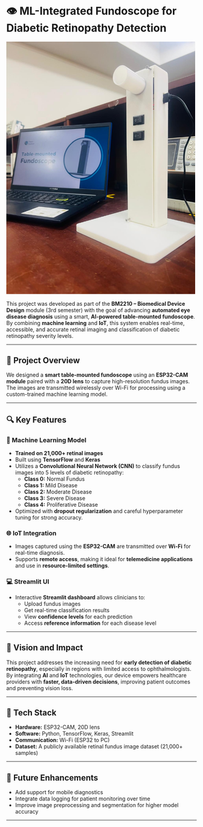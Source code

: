 # 👁️ ML-Integrated Fundoscope for Diabetic Retinopathy Detection

<img src="funduscope.jpg" alt="Table-Mounted Fundoscope" width="500"/>


This project was developed as part of the **BM2210 – Biomedical Device Design** module (3rd semester) with the goal of advancing **automated eye disease diagnosis** using a smart, **AI-powered table-mounted fundoscope**. By combining **machine learning** and **IoT**, this system enables real-time, accessible, and accurate retinal imaging and classification of diabetic retinopathy severity levels.

---

## 🚀 Project Overview

We designed a **smart table-mounted fundoscope** using an **ESP32-CAM module** paired with a **20D lens** to capture high-resolution fundus images. The images are transmitted wirelessly over Wi-Fi for processing using a custom-trained machine learning model.

---

## 🔍 Key Features

### 🧠 Machine Learning Model
- **Trained on 21,000+ retinal images**
- Built using **TensorFlow** and **Keras**
- Utilizes a **Convolutional Neural Network (CNN)** to classify fundus images into 5 levels of diabetic retinopathy:
  - **Class 0:** Normal Fundus
  - **Class 1:** Mild Disease
  - **Class 2:** Moderate Disease
  - **Class 3:** Severe Disease
  - **Class 4:** Proliferative Disease
- Optimized with **dropout regularization** and careful hyperparameter tuning for strong accuracy.

### 🌐 IoT Integration
- Images captured using the **ESP32-CAM** are transmitted over **Wi-Fi** for real-time diagnosis.
- Supports **remote access**, making it ideal for **telemedicine applications** and use in **resource-limited settings**.

### 💻 Streamlit UI
- Interactive **Streamlit dashboard** allows clinicians to:
  - Upload fundus images
  - Get real-time classification results
  - View **confidence levels** for each prediction
  - Access **reference information** for each disease level

---

## 🌟 Vision and Impact

This project addresses the increasing need for **early detection of diabetic retinopathy**, especially in regions with limited access to ophthalmologists. By integrating **AI** and **IoT** technologies, our device empowers healthcare providers with **faster, data-driven decisions**, improving patient outcomes and preventing vision loss.

---

## 🧪 Tech Stack

- **Hardware:** ESP32-CAM, 20D lens
- **Software:** Python, TensorFlow, Keras, Streamlit
- **Communication:** Wi-Fi (ESP32 to PC)
- **Dataset:** A publicly available retinal fundus image dataset (21,000+ samples)

---

## 📌 Future Enhancements

- Add support for mobile diagnostics
- Integrate data logging for patient monitoring over time
- Improve image preprocessing and segmentation for higher model accuracy

---





